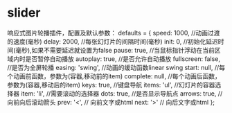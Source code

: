 # slider
响应式图片轮播插件，配置及默认参数：
defaults = {
    speed: 1000, //动画过渡的速度(毫秒)
    delay: 2000, //每张幻灯片的间隔时间(毫秒)
    init: 0, //初始化延迟时间(毫秒),如果不需要延迟就设置为false
    pause: true, //当鼠标指针浮动在当前区域内时是否暂停自动播放
    autoplay: true, //是否允许自动播放
    fullscreen: false, //是否为全屏轮播
    easing: 'swing', //动画的缓动函数linear swing
    start: null, //每个动画前函数，参数为(容器,移动前的item)
    complete: null, //每个动画后函数，参数为(容器,移动后的item)
    keys: true, //键盘导航
    items: 'ul', //幻灯片的容器选择器 
    item: 'li', //需要滚动的选择器
    dots: true, //是否显示导航点
    arrows: true, //向前向后滚动箭头
    prev: '&lt;', // 向前文字或html
    next: '&gt;' // 向后文字或html
};
